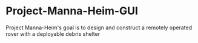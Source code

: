 # Project-Manna-Heim-GUI
Project Manna-Heim's goal is to design and construct a remotely operated rover with a deployable debris shelter
